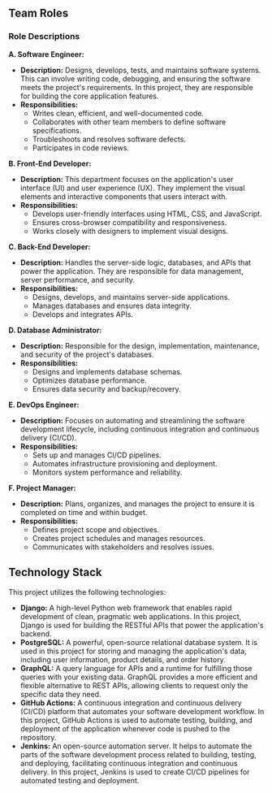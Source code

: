 ## Team Roles

### Role Descriptions

**A. Software Engineer:**

* **Description:** Designs, develops, tests, and maintains software systems. This can involve writing code, debugging, and ensuring the software meets the project's requirements. In this project, they are responsible for building the core application features.
* **Responsibilities:**
    * Writes clean, efficient, and well-documented code.
    * Collaborates with other team members to define software specifications.
    * Troubleshoots and resolves software defects.
    * Participates in code reviews.

**B. Front-End Developer:**

* **Description:** This department focuses on the application's user interface (UI) and user experience (UX). They implement the visual elements and interactive components that users interact with.
* **Responsibilities:**
    * Develops user-friendly interfaces using HTML, CSS, and JavaScript.
    * Ensures cross-browser compatibility and responsiveness.
    * Works closely with designers to implement visual designs.

**C. Back-End Developer:**

* **Description:** Handles the server-side logic, databases, and APIs that power the application. They are responsible for data management, server performance, and security.
* **Responsibilities:**
    * Designs, develops, and maintains server-side applications.
    * Manages databases and ensures data integrity.
    * Develops and integrates APIs.

**D. Database Administrator:**

* **Description:** Responsible for the design, implementation, maintenance, and security of the project's databases.
* **Responsibilities:**
    * Designs and implements database schemas.
    * Optimizes database performance.
    * Ensures data security and backup/recovery.

**E. DevOps Engineer:**

* **Description:** Focuses on automating and streamlining the software development lifecycle, including continuous integration and continuous delivery (CI/CD).
* **Responsibilities:**
    * Sets up and manages CI/CD pipelines.
    * Automates infrastructure provisioning and deployment.
    * Monitors system performance and reliability.

**F. Project Manager:**

* **Description:** Plans, organizes, and manages the project to ensure it is completed on time and within budget.
* **Responsibilities:**
    * Defines project scope and objectives.
    * Creates project schedules and manages resources.
    * Communicates with stakeholders and resolves issues.

## Technology Stack

This project utilizes the following technologies:

* **Django:** A high-level Python web framework that enables rapid development of clean, pragmatic web applications. In this project, Django is used for building the RESTful APIs that power the application's backend.
* **PostgreSQL:** A powerful, open-source relational database system. It is used in this project for storing and managing the application's data, including user information, product details, and order history.
* **GraphQL:** A query language for APIs and a runtime for fulfilling those queries with your existing data. GraphQL provides a more efficient and flexible alternative to REST APIs, allowing clients to request only the specific data they need.
* **GitHub Actions:** A continuous integration and continuous delivery (CI/CD) platform that automates your software development workflow. In this project, GitHub Actions is used to automate testing, building, and deployment of the application whenever code is pushed to the repository.
* **Jenkins:** An open-source automation server. It helps to automate the parts of the software development process related to building, testing, and deploying, facilitating continuous integration and continuous delivery. In this project, Jenkins is used to create CI/CD pipelines for automated testing and deployment.
